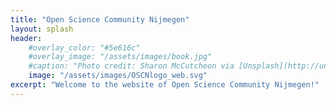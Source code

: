 ```yaml
---
title: "Open Science Community Nijmegen"
layout: splash
header:
    #overlay_color: "#5e616c"
    #overlay_image: "/assets/images/book.jpg"
    #caption: "Photo credit: Sharon McCutcheon via [Unsplash](http://unsplash.com)"
    image: "/assets/images/OSCNlogo_web.svg"
excerpt: "Welcome to the website of Open Science Community Nijmegen!"
---
```

